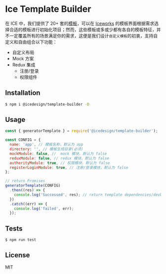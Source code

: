 # Ice Template Builder

在 ICE 中，我们提供了 20+ 套的[模板](https://alibaba.github.io/ice/scaffold)，可以在 [Iceworks](https://alibaba.github.io/ice/iceworks) 的模板界面根据需求选择合适的模板进行初始化项目；然而，这些模板或多或少都有各自的模板特征，并不一定覆盖所有的场景满足你的需求，这便是我们设计`自定义模板`的初衷，支持自定义和自由组合以下功能：

- 自定义布局
- Mock 方案
- Redux 集成
  - 注册/登录
  - 权限组件

## Installation

```bash
$ npm i @icedesign/template-builder -D
```

## Usage

```jsx
const { generatorTemplate } = require('@icedesign/template-builder');

const CONFIG = {
  name: 'app', // 模板名称，默认为 app
  directory: '', // 模板生成目录(必须)
  mockModule: false, //  mock 模块，默认为 false
  reduxModule: false, // redux 模块，默认为 false
  authorityModule: true, // 权限模块，默认为 false
  registerLoginModule: true, // 注册/登录模块，默认为 false
};

// return Promises
generatorTemplate(CONFIG)
  .then((res) => {
    console.log('Successed', res); // return template dependencies/devDependencies
  })
  .catch((err) => {
    console.log('failed', err);
  });
```

## Tests

```bash
$ npm run test
```

## License

MIT
